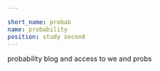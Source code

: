 ```yaml
---

short_name: probab
name: probability
position: study second
---
```

probability blog and access to we and probs 